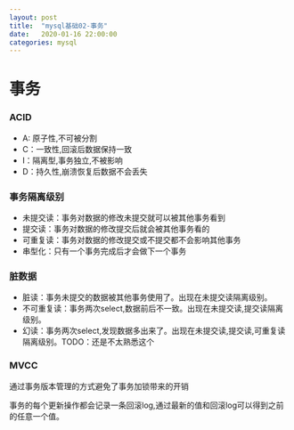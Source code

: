 ```yaml
---
layout: post
title:  "mysql基础02-事务"
date:   2020-01-16 22:00:00
categories: mysql
---
```


# 事务

### ACID

- A: 原子性,不可被分割
- C：一致性,回滚后数据保持一致
- I：隔离型,事务独立,不被影响
- D：持久性,崩溃恢复后数据不会丢失

### 事务隔离级别

- 未提交读：事务对数据的修改未提交就可以被其他事务看到
- 提交读：事务对数据的修改提交后就会被其他事务看的
- 可重复读：事务对数据的修改提交或不提交都不会影响其他事务
- 串型化：只有一个事务完成后才会做下一个事务

### 脏数据

- 脏读：事务未提交的数据被其他事务使用了。出现在未提交读隔离级别。
- 不可重复读：事务两次select,数据前后不一致。出现在未提交读,提交读隔离级别。
- 幻读：事务两次select,发现数据多出来了。出现在未提交读,提交读,可重复读隔离级别。TODO：还是不太熟悉这个

### MVCC

通过事务版本管理的方式避免了事务加锁带来的开销

事务的每个更新操作都会记录一条回滚log,通过最新的值和回滚log可以得到之前的任意一个值。

